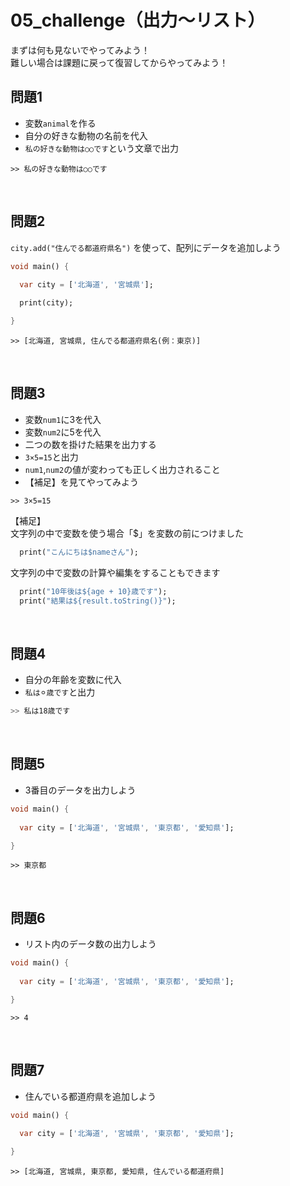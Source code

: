 # **05_challenge（出力〜リスト）**

まずは何も見ないでやってみよう！  
難しい場合は課題に戻って復習してからやってみよう！  

## **問題1**

- 変数`animal`を作る
- 自分の好きな動物の名前を代入
- `私の好きな動物は○○です`という文章で出力

```
>> 私の好きな動物は○○です
```

<br>

## **問題2**

`city.add("住んでる都道府県名")` を使って、配列にデータを追加しよう


```dart
void main() {
  
  var city = ['北海道', '宮城県'];

  print(city);

}
```

```
>> [北海道, 宮城県, 住んでる都道府県名(例：東京)]
```

<br>

## **問題3**

- 変数`num1`に3を代入
- 変数`num2`に5を代入
- 二つの数を掛けた結果を出力する
- `3×5=15`と出力
- `num1`,`num2`の値が変わっても正しく出力されること
- 【補足】を見てやってみよう

```
>> 3×5=15
```

【補足】  
文字列の中で変数を使う場合「$」を変数の前につけました  
```Dart
  print("こんにちは$nameさん");
```
文字列の中で変数の計算や編集をすることもできます
```Dart
  print("10年後は${age + 10}歳です");
  print("結果は${result.toString()}");
```

<br>

## **問題4**

- 自分の年齢を変数に代入
- `私は⚪︎歳です`と出力


```dart
>> 私は18歳です
```

<br>

## **問題5**

- 3番目のデータを出力しよう
  
```dart
void main() {
  
  var city = ['北海道', '宮城県', '東京都', '愛知県'];

}
```

```
>> 東京都
```

<br>

## **問題6**

- リスト内のデータ数の出力しよう
  
```dart
void main() {
  
  var city = ['北海道', '宮城県', '東京都', '愛知県'];

}
```

```
>> 4
```

<br>

## **問題7**

- 住んでいる都道府県を追加しよう
  
```dart
void main() {
  
  var city = ['北海道', '宮城県', '東京都', '愛知県'];

}
```

```
>> [北海道, 宮城県, 東京都, 愛知県, 住んでいる都道府県]
```
